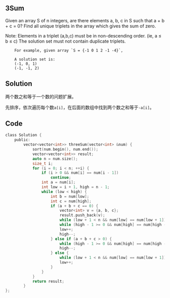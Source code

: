## 3Sum

Given an array S of n integers, are there elements a, b, c in S such that a + b + c = 0? Find all unique triplets in the array which gives the sum of zero.

Note:
Elements in a triplet (a,b,c) must be in non-descending order. (ie, a ≤ b ≤ c)
The solution set must not contain duplicate triplets.
```
    For example, given array `S = {-1 0 1 2 -1 -4}`,

    A solution set is:
    (-1, 0, 1)
    (-1, -1, 2)
```

## Solution 

两个数之和等于一个数的问题扩展。

先排序，依次遍历每个数`a[i]`，在后面的数组中找到两个数之和等于`-a[i]`。

## Code
```c
class Solution {
	public:
		vector<vector<int>> threeSum(vector<int> &num) {
			sort(num.begin(), num.end());
			vector<vector<int>> result;
			auto n = num.size();
			size_t i;
			for (i = 0; i < n; ++i) {
				if (i > 0 && num[i] == num[i - 1])
					continue;
				int a = num[i];
				int low = i + 1, high = n - 1;
				while (low < high) {
					int b = num[low];
					int c = num[high];
					if (a + b + c == 0) {
						vector<int> v = {a, b, c};
						result.push_back(v);
						while (low + 1 < n && num[low] == num[low + 1]) low++;
						while (high - 1 >= 0 && num[high] == num[high - 1]) high--;
						low++;
						high--;
					} else if (a + b + c > 0) {
						while (high - 1 >= 0 && num[high] == num[high - 1]) high--;
						high--;
					} else {
						while (low + 1 < n && num[low] == num[low + 1]) low++;
						low++;
					}
				}
			}
			return result;
		}
};
```
